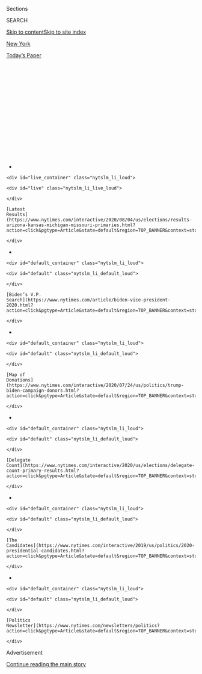 <div id="app">

<div>

<div>

<div>

<div class="NYTAppHideMasthead css-1q2w90k e1suatyy0">

<div class="section css-ui9rw0 e1suatyy2">

<div class="css-eph4ug er09x8g0">

<div class="css-6n7j50">

</div>

<span class="css-1dv1kvn">Sections</span>

<div class="css-10488qs">

<span class="css-1dv1kvn">SEARCH</span>

</div>

[Skip to content](#site-content)[Skip to site index](#site-index)

</div>

<div id="masthead-section-label" class="css-1wr3we4 eaxe0e00">

[New
York](https://www.nytimes.com/section/nyregion)

</div>

<div class="css-10698na e1huz5gh0">

</div>

</div>

<div id="masthead-bar-one" class="section hasLinks css-15hmgas e1csuq9d3">

<div class="css-uqyvli e1csuq9d0">

</div>

<div class="css-1uqjmks e1csuq9d1">

</div>

<div class="css-9e9ivx">

[](https://myaccount.nytimes.com/auth/login?response_type=cookie&client_id=vi)

</div>

<div class="css-1bvtpon e1csuq9d2">

[Today’s
Paper](https://www.nytimes.com/section/todayspaper)

</div>

</div>

</div>

</div>

<div data-aria-hidden="false">

<div id="site-content" data-role="main">

<div>

<div class="css-1aor85t" style="opacity:0.000000001;z-index:-1;visibility:hidden">

<div class="css-1hqnpie">

<div class="css-epjblv">

<span class="css-17xtcya">[New
York](/section/nyregion)</span><span class="css-x15j1o">|</span><span class="css-fwqvlz">Why
the Botched N.Y.C. Primary Has Become the November
Nightmare</span>

</div>

<div class="css-k008qs">

<div class="css-1iwv8en">

<span class="css-18z7m18"></span>

<div>

</div>

</div>

<span class="css-1n6z4y">https://nyti.ms/2XlVlgx</span>

<div class="css-1705lsu">

<div class="css-4xjgmj">

<div class="css-4skfbu" data-role="toolbar" data-aria-label="Social Media Share buttons, Save button, and Comments Panel with current comment count" data-testid="share-tools">

  - 
  - 
  - 
  - 
    
    <div class="css-6n7j50">
    
    </div>

  - 
  - 

</div>

</div>

</div>

</div>

</div>

</div>

<div id="NYT_TOP_BANNER_REGION" class="css-13pd83m">

<div>

<div id="styln-elections-notifications-menu" class="section interactive-content interactive-size-medium css-1edisqu">

<div class="css-17ih8de interactive-body">

<div class="nytslm_innerContainer" data-aria-live="polite">

<div class="nytslm_title">

</div>

  - 
    
    <div id="live_container" class="nytslm_li_loud">
    
    <div id="live" class="nytslm_li_live_loud">
    
    </div>
    
    [Latest
    Results](https://www.nytimes.com/interactive/2020/08/04/us/elections/results-arizona-kansas-michigan-missouri-primaries.html?action=click&pgtype=Article&state=default&region=TOP_BANNER&context=storylines_menu)
    
    </div>

  - 
    
    <div id="default_container" class="nytslm_li_loud">
    
    <div id="default" class="nytslm_li_default_loud">
    
    </div>
    
    [Biden’s V.P.
    Search](https://www.nytimes.com/article/biden-vice-president-2020.html?action=click&pgtype=Article&state=default&region=TOP_BANNER&context=storylines_menu)
    
    </div>

  - 
    
    <div id="default_container" class="nytslm_li_loud">
    
    <div id="default" class="nytslm_li_default_loud">
    
    </div>
    
    [Map of
    Donations](https://www.nytimes.com/interactive/2020/07/24/us/politics/trump-biden-campaign-donors.html?action=click&pgtype=Article&state=default&region=TOP_BANNER&context=storylines_menu)
    
    </div>

  - 
    
    <div id="default_container" class="nytslm_li_loud">
    
    <div id="default" class="nytslm_li_default_loud">
    
    </div>
    
    [Delegate
    Count](https://www.nytimes.com/interactive/2020/us/elections/delegate-count-primary-results.html?action=click&pgtype=Article&state=default&region=TOP_BANNER&context=storylines_menu)
    
    </div>

  - 
    
    <div id="default_container" class="nytslm_li_loud">
    
    <div id="default" class="nytslm_li_default_loud">
    
    </div>
    
    [The
    Candidates](https://www.nytimes.com/interactive/2019/us/politics/2020-presidential-candidates.html?action=click&pgtype=Article&state=default&region=TOP_BANNER&context=storylines_menu)
    
    </div>

  - 
    
    <div id="default_container" class="nytslm_li_loud">
    
    <div id="default" class="nytslm_li_default_loud">
    
    </div>
    
    [Politics
    Newsletter](https://www.nytimes.com/newsletters/politics?action=click&pgtype=Article&state=default&region=TOP_BANNER&context=storylines_menu)
    
    </div>

</div>

</div>

</div>

</div>

</div>

<div id="top-wrapper" class="css-1sy8kpn">

<div id="top-slug" class="css-l9onyx">

Advertisement

</div>

[Continue reading the main
story](#after-top)

<div class="ad top-wrapper" style="text-align:center;height:100%;display:block;min-height:250px">

<div id="top" class="place-ad" data-position="top" data-size-key="top">

</div>

</div>

<div id="after-top">

</div>

</div>

<div>

<div id="sponsor-wrapper" class="css-1hyfx7x">

<div id="sponsor-slug" class="css-19vbshk">

Supported by

</div>

[Continue reading the main
story](#after-sponsor)

<div id="sponsor" class="ad sponsor-wrapper" style="text-align:center;height:100%;display:block">

</div>

<div id="after-sponsor">

</div>

</div>

<div class="css-186x18t">

</div>

<div class="css-1vkm6nb ehdk2mb0">

# Why the Botched N.Y.C. Primary Has Become the November Nightmare

</div>

Nearly six weeks later, two congressional races remain undecided, and
officials are trading blame over the mishandling of tens of thousands of
mail-in ballots.

<div class="css-79elbk" data-testid="photoviewer-wrapper">

<div class="css-z3e15g" data-testid="photoviewer-wrapper-hidden">

</div>

<div class="css-1a48zt4 ehw59r15" data-testid="photoviewer-children">

![<span class="css-16f3y1r e13ogyst0" data-aria-hidden="true">Problems
plagued New York City’s June 23 primary, and weeks later Board of
Elections staff members were still tallying
ballots.</span><span class="css-cnj6d5 e1z0qqy90" itemprop="copyrightHolder"><span class="css-1ly73wi e1tej78p0">Credit...</span><span><span>Victor
J. Blue for The New York
Times</span></span></span>](https://static01.nyt.com/images/2020/07/31/nyregion/00nyvoting-02/00nyvoting-02-articleLarge.jpg?quality=75&auto=webp&disable=upscale)

</div>

</div>

<div class="css-18e8msd">

<div class="css-vp77d3 epjyd6m0">

<div class="css-hus3qt ey68jwv0" data-aria-hidden="true">

[![Jesse
McKinley](https://static01.nyt.com/images/2018/02/20/multimedia/author-jesse-mckinley/author-jesse-mckinley-thumbLarge.jpg
"Jesse McKinley")](https://www.nytimes.com/by/jesse-mckinley)

</div>

<div class="css-1baulvz">

By [<span class="css-1baulvz last-byline" itemprop="name">Jesse
McKinley</span>](https://www.nytimes.com/by/jesse-mckinley)

</div>

</div>

  - 
    
    <div class="css-ld3wwf e16638kd2">
    
    Published Aug. 3, 2020Updated Aug. 4,
    2020
    
    </div>

  - 
    
    <div class="css-4xjgmj">
    
    <div class="css-pvvomx" data-role="toolbar" data-aria-label="Social Media Share buttons, Save button, and Comments Panel with current comment count" data-testid="share-tools">
    
      - 
      - 
      - 
      - 
        
        <div class="css-6n7j50">
        
        </div>
    
      - 
      - 
    
    </div>
    
    </div>

</div>

</div>

<div class="section meteredContent css-1r7ky0e" name="articleBody" itemprop="articleBody">

<div class="css-1fanzo5 StoryBodyCompanionColumn">

<div class="css-53u6y8">

Election officials in New York City widely distributed mail-in ballots
for the primary on June 23, which featured dozens of hard-fought races.
The officials had hoped to make voting much easier, but they did not
seem prepared for the response: more than 10 times the number of
absentee ballots received in recent elections in the city.

Now, nearly six weeks later, two closely watched congressional races
remain undecided, and major delays in counting a deluge of 400,000
[mail-in
ballots](https://www.nytimes.com/2020/08/03/us/politics/trump-mail-in-voting.html)
and other problems are being cited as examples of the challenges facing
the nation as it looks toward conducting the November general election
during the pandemic.

Gov. Andrew M. Cuomo and other officials are trading blame for the
botched counting in the city, and the Postal Service is coming under
criticism over whether it is equipped to handle the sharp increase in
absentee ballots.

Election lawyers said one area of concern in New York City was that
mail-in ballots have prepaid return envelopes. The Postal Service
apparently had difficulty processing some of them correctly and, as a
result, an unknown number of votes — perhaps thousands — may have been
wrongfully disqualified because of a lack of a postmark.

</div>

</div>

<div class="css-1fanzo5 StoryBodyCompanionColumn">

<div class="css-53u6y8">

Thousands more ballots in the city were discarded by election officials
for minor errors, or not even sent to voters until the day before the
primary, making it all but impossible for the ballots to be returned in
time.

In recent days, President Trump has also jumped into the fray,
repeatedly citing the primary in New York City for his unfounded claims
that mail-in voting is susceptible to fraud. There is no evidence that
the primary results were tainted by criminal malfeasance, according to a
wide array of election officials and representatives of campaigns.

Still, candidates and political analysts are warning that government
officials at all levels need to take urgent action to avoid a nightmare
in November.

“This election is a canary in the coal mine,” said Suraj Patel, a
Democrat running for Congress in a district that includes parts of
Manhattan, Brooklyn and Queens, who has filed a federal lawsuit over the
primary.

Mr. Patel trails the incumbent, Representative Carolyn B. Maloney, by
some 3,700 votes, though more than 12,000 ballots have been
disqualified, including about 1,200 that were missing postmarks, he
said.

</div>

</div>

<div class="css-1fanzo5 StoryBodyCompanionColumn">

<div class="css-53u6y8">

He is among the plaintiffs in a lawsuit filed in July that is asking a
federal court to order election officials to count disqualified ballots.
The lawsuit included testimony that election officials had mailed out
more than 34,000 ballots one day before the June 23
primary.

<div id="NYT_MAIN_CONTENT_1_REGION" class="css-9tf9ac">

<div>

<div id="styln-nfldraft-updates-block" class="section interactive-content interactive-size-medium css-1ftcdic">

<div class="css-17ih8de interactive-body">

<div id="styln-briefing-block" data-asset-id="">

<div class="briefing-block-header-section">

# [Latest Updates: 2020 Election](https://www.nytimes.com/2020/08/04/us/elections/primary-election-michigan-arizona-kansas.html?action=click&pgtype=Article&state=default&region=MAIN_CONTENT_1&context=storylines_live_updates)

<div class="briefing-block-ts">

Updated 2020-08-05T03:23:56.561Z

</div>

</div>

  - [Two G.O.P. Senate primaries offer — what else? — a test of loyalty
    to
    Trump.](https://www.nytimes.com/2020/08/04/us/elections/primary-election-michigan-arizona-kansas.html?action=click&pgtype=Article&state=default&region=MAIN_CONTENT_1&context=storylines_live_updates#link-3924dd44)
  - [The military-style uniforms of federal agents who responded to the
    unrest in Portland will be
    replaced.](https://www.nytimes.com/2020/08/04/us/elections/primary-election-michigan-arizona-kansas.html?action=click&pgtype=Article&state=default&region=MAIN_CONTENT_1&context=storylines_live_updates#link-62a8e06b)
  - [President Trump is suddenly a big supporter of mail-in voting — in
    Florida.](https://www.nytimes.com/2020/08/04/us/elections/primary-election-michigan-arizona-kansas.html?action=click&pgtype=Article&state=default&region=MAIN_CONTENT_1&context=storylines_live_updates#link-32b39e33)

<div class="briefing-block-footer">

<div class="briefing-block-footer-meta">

[See more
updates](https://www.nytimes.com/2020/08/04/us/elections/primary-election-michigan-arizona-kansas.html?action=click&pgtype=Article&state=default&region=MAIN_CONTENT_1&context=storylines_live_updates)

</div>

</div>

</div>

</div>

</div>

</div>

</div>

A winner has also not been declared in a congressional district in the
Bronx, where Ritchie Torres, a Democratic city councilman, holds a
comfortable lead over several other contenders.

Other states and localities had vote-by-mail primaries during the
pandemic, with some scattered reports of problems — though nothing on
the scale of New York City’s weekslong process. Even before the
outbreak, the city’s Board of Elections had a reputation as a troubled
agency that ran elections [rife with
problems](https://www.nytimes.com/2018/11/07/nyregion/voting-problems-nyc-.html).

New York City election officials insisted last week that [they were
doing their
best](https://www.nytimes.com/2020/07/17/nyregion/election-absentee-ballots-primary.html)
under the extraordinary circumstances.

They pointed out the difficulties in protecting election workers from
the coronavirus, and cited [state
laws](https://www.nysenate.gov/legislation/laws/ELN/9-209) requiring the
disqualification of ballots for various small errors — including missing
signatures on ballot envelopes or envelopes sealed with tape — for
contributing to the high number of invalidated ballots.

Election officials also said the changing plans for the state’s
presidential primary — it was [initially
canceled](https://www.nytimes.com/2020/04/27/us/politics/democratic-primary-canceled-coronavirus.html)
before being reinstated by the courts — had delayed the process of
sending out absentee ballots.

The city’s Board of Elections is not expected to certify the vote until
Tuesday. Thirteen weeks later, on Nov. 3, the state and city could face
another crush of absentee ballots.

</div>

</div>

<div class="css-1fanzo5 StoryBodyCompanionColumn">

<div class="css-53u6y8">

Frederic M. Umane, the board’s secretary, defended the handling of the
election, calling the ballot-counting process “slow, but accurate and
open.”

He said the board’s operation was greatly affected by the outbreak.

“Our staff was decimated by Covid,” Mr. Umane said, noting the board had
about 350 permanent workers and other temporary workers, many of whom
were sick and could not work before the primary.

Mr. Umane said the board might need hundreds more workers for the
November election.

Primaries were conducted across the state, but New York City seemed to
encounter the biggest problems, in part because it had many closely
contested races and substantial voter participation.

Mr. Cuomo, a third-term Democrat, acknowledged last week that the
primary was flawed, likening mail-in voting to other “systems that we
were working on but were not ready,” such as remote learning and
telemedicine, and suggesting the problem lay at a local level.

“We did have — not we — boards of elections had operational issues, some
better, some worse, and they have to learn from them,” Mr. Cuomo said.
“And we want to get the lessons and make the system better and make it
better for November.”

A person familiar with the internal operation of the city’s Board of
Elections, but not authorized to speak on the record, said that having
to increase the number of mail-in ballots had caused enormous struggles
at the agency.

“Imagine saying, ‘I’m having a dinner party for 10 people,’ and then
they say, ‘No, it’s 100 people,’” the person said. “It’s a very deep
learning curve.”

</div>

</div>

<div class="css-1fanzo5 StoryBodyCompanionColumn">

<div class="css-53u6y8">

The person added that the board made missteps along the way, including
not hiring enough people to count the absentee ballots. Even the vendors
hired to produce the ballots seemed overwhelmed.

In comments on Saturday, Mr. Cuomo said his administration had offered
help to local election boards, including “personnel to do counting,”
though no boards seemed to take the state up on its offer. He also noted
that some boards did not start counting ballots until the second week of
July. “Well, what was that?” he said.

Mr. Trump has repeatedly referred to the New York primary over the last
two weeks, warning that the “same thing would happen, but on massive
scale” across the country on Nov. 3.

</div>

</div>

<div class="css-cfo9c3">

</div>

<div class="css-1fanzo5 StoryBodyCompanionColumn">

<div class="css-53u6y8">

The president returned to the topic on Thursday as means of justifying
his suggestion that the general election might need to be postponed, a
trial balloon that was [widely panned by even his fellow
Republicans](https://www.nytimes.com/2020/07/31/us/politics/trump-tweet-democracy.html).

New York State lawmakers said they had responded to the problems last
month by approving a roster of fixes [to the vote-by-mail
system](https://www.nysenate.gov/newsroom/press-releases/senate-majority-advances-automatic-voter-registration-system-strengthens),
though it was not clear if Mr. Cuomo would sign the bills. Among other
changes, the legislation would allow the counting of ballots received
shortly after the election [without
postmarks](https://www.nysenate.gov/legislation/bills/2019/s8799/amendment/a)
and would require officials to [notify voters of small
errors](https://www.nysenate.gov/legislation/bills/2019/s8370/amendment/b)
in their ballot envelopes.

</div>

</div>

<div class="css-1fanzo5 StoryBodyCompanionColumn">

<div class="css-53u6y8">

Election experts pointed to an array of causes for the issues in the
primary: In late April, as the toll from the coronavirus mounted, [Mr.
Cuomo ordered a wide expansion of absentee
voting](https://www.governor.ny.gov/news/amid-ongoing-covid-19-pandemic-governor-cuomo-issues-executive-order-make-sure-every-new-yorker),
sending every New Yorker eligible to vote in the primary an application
for an absentee ballot.

</div>

</div>

<div class="css-79elbk" data-testid="photoviewer-wrapper">

<div class="css-z3e15g" data-testid="photoviewer-wrapper-hidden">

</div>

<div class="css-1a48zt4 ehw59r15" data-testid="photoviewer-children">

![<span class="css-16f3y1r e13ogyst0" data-aria-hidden="true">Councilman
Ritchie Torres, right, is leading in his Bronx congressional race, but
has not been declared the
winner.</span><span class="css-cnj6d5 e1z0qqy90" itemprop="copyrightHolder"><span class="css-1ly73wi e1tej78p0">Credit...</span><span>Gabriela
Bhaskar for The New York
Times</span></span>](https://static01.nyt.com/images/2020/07/31/nyregion/00nyvoting4/00nyvoting4-articleLarge.jpg?quality=75&auto=webp&disable=upscale)

</div>

</div>

<div class="css-1fanzo5 StoryBodyCompanionColumn">

<div class="css-53u6y8">

While the intention may have been to encourage voting, the
infrastructure lagged: Until a wave of changes approved in 2019, New
York [had been behind other states in adopting measures like early
voting](https://www.nytimes.com/2019/01/10/nyregion/voting-reform-election-ny.html).

“The state has long had some of the strictest rules when it comes to
being able to cast an absentee ballot, and it wasn’t built to support
the increased volume,” said Lawrence Norden, director of the Election
Reform Program at the Brennan Center for Justice.

The counting of absentee ballots is more labor intensive than machine
counts of in-person votes, which in the past had made up more than 90
percent of New York’s election returns. Jerry H. Goldfeder, a veteran
election lawyer, said the board did not have enough money to hire
workers to process absentee ballots.

“They could have asked for money and hired more staff, because they knew
in advance they were going to get an avalanche of absentee ballots,” Mr.
Goldfeder said. “There’s nothing magical about that.”

In all, the New York City Board of Elections sent more than 750,000
ballots with prepaid return envelopes, and some 400,000 were mailed
back. Postage on prepaid envelopes costs less than a stamp and is
charged to the payer only if used.

Prepaid envelopes are not typically postmarked by the post office’s
sorting systems, though the Postal Service recommends that ballot
envelopes use a special bar code to help identify them. Officials say
they make every effort to identify ballots and assure a postmark, a
critical element in determining if ballots were sent by the Election Day
deadline.

</div>

</div>

<div class="css-1fanzo5 StoryBodyCompanionColumn">

<div class="css-53u6y8">

That means going so far as to use human “gatekeepers” to backstop the
Postal Service’s massive computerized sorting systems, who pull ballot
envelopes out, one at a time, and feed them through a cancellation
machine to assure a
postmark.

</div>

</div>

<div class="css-79elbk" data-testid="photoviewer-wrapper">

<div class="css-z3e15g" data-testid="photoviewer-wrapper-hidden">

</div>

<div class="css-1a48zt4 ehw59r15" data-testid="photoviewer-children">

<div class="css-1xdhyk6 erfvjey0">

<span class="css-1ly73wi e1tej78p0">Image</span>

<div class="css-zjzyr8">

<div data-testid="lazyimage-container" style="height:257.77777777777777px">

</div>

</div>

</div>

<span class="css-16f3y1r e13ogyst0" data-aria-hidden="true">The city’s
Board of Elections sent over 750,000 mail-in ballots, and about 400,000
were
returned.</span><span class="css-cnj6d5 e1z0qqy90" itemprop="copyrightHolder"><span class="css-1ly73wi e1tej78p0">Credit...</span><span>Victor
J. Blue for The New York Times</span></span>

</div>

</div>

<div class="css-1fanzo5 StoryBodyCompanionColumn">

<div class="css-53u6y8">

But it was far from foolproof: Michael Calabrese, a manager at the
Postal Service’s [Manhattan processing
plant](https://www.uspsoig.gov/document/new-york-morgan-processing-and-distribution-center-efficiency),
could only confirm that extra gatekeepers were on hand to locate stray
ballots on Election Day itself.

Even so, some unmarked ballots got through.

“It’s not a 100 percent process,” he said, under questioning from Judge
Analisa Torres of Federal District Court in Manhattan. “It’s not
something we could normally do, but in order to capture and read those
ballots, we did that.”

The postal agency defended its performance, but also acknowledged that
“some ballots may not have been postmarked.” It said it would take
“action to resolve the issue going forward.”

“We continue to work with the secretary of state and all New York boards
of election and look forward to a successful general election,” Xavier
C. Hernandez, a Postal Service spokesman, said.

Bruce Gyory, a Democratic political consultant, said the state and city
needed to drastically increase election staff for November. “This is
logistics,” Mr. Gyory said. “It isn’t rocket science.”

</div>

</div>

<div class="css-1fanzo5 StoryBodyCompanionColumn">

<div class="css-53u6y8">

He added that such steps could make it more difficult for Mr. Trump to
cite problems in New York to dispute the results of the general
election.

“He is trying to create doubt,” Mr. Gyory said. “Because he knows he’s
going to lose the election if things don’t change.”

Jeffery C. Mays, Luis Ferré-Sadurní and Emma G. Fitzsimmons contributed
reporting.

</div>

</div>

</div>

<div>

</div>

<div>

</div>

<div id="NYT_BELOW_MAIN_CONTENT_REGION">

<div>

<div id="STLYN_guide_v1_STYLN_guide_a" class="section css-l08pwh interactive-content interactive-size-medium">

<div class="css-17ih8de interactive-body">

<div class="g-story g-freebird g-max-limit" data-preview-slug="styln-scroll-guide">

</div>

<div id="g-electionguide-id" class="g-electionguide">

<div class="g-electionguide-container">

<div class="g-electionguide-wrapper">

<div class="g-electionguide-logo">

</div>

# Our 2020 Election Guide

Updated Aug. 4, 2020

  - 
    
    -----
    
    ## The Latest
    
      - Kris Kobach, a polarizing figure in Kansas politics, [lost the
        Senate primary
        there](https://www.nytimes.com/2020/08/04/us/politics/kobach-tlaib.html?action=click&pgtype=Article&state=default&region=BELOW_MAIN_CONTENT&context=storylines_guide),
        relieving G.O.P. officials who feared he could jeopardize a safe
        seat.

  - 
    
    -----
    
    ## Biden’s V.P. Search
    
      - [Here are 13
        women](https://www.nytimes.com/article/biden-vice-president-2020.html?action=click&pgtype=Article&state=default&region=BELOW_MAIN_CONTENT&context=storylines_guide)
        who have been under consideration to be Joe Biden’s running
        mate, and why each might be chosen — and might not be.

  - 
    
    -----
    
    ## Keep Up With Our Coverage
    
      - Get an
        [email](https://www.nytimes.com/newsletters/politics?action=click&pgtype=Article&state=default&region=BELOW_MAIN_CONTENT&context=storylines_guide)
        recapping the day’s news
    
    <!-- end list -->
    
      - Download our mobile app on
        [iOS](https://apps.apple.com/us/app/nytimes/id284862083?ls=1&mat_click_id=5c79ae7455014fd1bd66b5610c05b8f2-20191112-16948&referrer=mat_click_id%3D5c79ae7455014fd1bd66b5610c05b8f2-20191112-16948%26link_click_id%3D722930677036718082)
        and
        [Android](http://a.localytics.com/android?id=com.nytimes.android&referrer=utm_source%3Dother_nyt_mobile_web%26utm_medium%3DWeb%2520page%26utm_term%3DGeneral%2520Mobile%2520Page%26utm_campaign%3DNYT%2520Mobile%2520General%2520Page)
        and turn on Breaking News and Politics alerts

</div>

</div>

</div>

</div>

</div>

</div>

</div>

<div>

</div>

<div>

<div id="bottom-wrapper" class="css-1ede5it">

<div id="bottom-slug" class="css-l9onyx">

Advertisement

</div>

[Continue reading the main
story](#after-bottom)

<div id="bottom" class="ad bottom-wrapper" style="text-align:center;height:100%;display:block;min-height:90px">

</div>

<div id="after-bottom">

</div>

</div>

</div>

</div>

</div>

## Site Index

<div>

</div>

## Site Information Navigation

  - [© <span>2020</span> <span>The New York Times
    Company</span>](https://help.nytimes.com/hc/en-us/articles/115014792127-Copyright-notice)

<!-- end list -->

  - [NYTCo](https://www.nytco.com/)
  - [Contact
    Us](https://help.nytimes.com/hc/en-us/articles/115015385887-Contact-Us)
  - [Work with us](https://www.nytco.com/careers/)
  - [Advertise](https://nytmediakit.com/)
  - [T Brand Studio](http://www.tbrandstudio.com/)
  - [Your Ad
    Choices](https://www.nytimes.com/privacy/cookie-policy#how-do-i-manage-trackers)
  - [Privacy](https://www.nytimes.com/privacy)
  - [Terms of
    Service](https://help.nytimes.com/hc/en-us/articles/115014893428-Terms-of-service)
  - [Terms of
    Sale](https://help.nytimes.com/hc/en-us/articles/115014893968-Terms-of-sale)
  - [Site
    Map](https://spiderbites.nytimes.com)
  - [Help](https://help.nytimes.com/hc/en-us)
  - [Subscriptions](https://www.nytimes.com/subscription?campaignId=37WXW)

</div>

</div>

</div>

</div>
